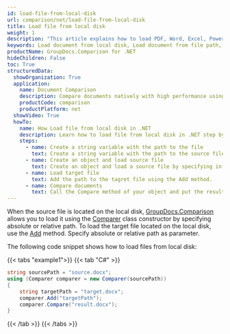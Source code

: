```yaml
---
id: load-file-from-local-disk
url: comparison/net/load-file-from-local-disk
title: Load file from local disk
weight: 1
description: "This article explains how to load PDF, Word, Excel, PowerPoint documents from local disk when using GroupDocs.Comparison for .NET."
keywords: Load document from local disk, Load document from file path, Load document with GroupDocs.Comparison
productName: GroupDocs.Comparison for .NET
hideChildren: False
toc: True
structuredData:
  showOrganization: True
  application:
    name: Document Comparison
    description: Compare documents natively with high performance using C# language and GroupDocs.Comparison for .NET
    productCode: comparison
    productPlatform: net
  showVideo: True
  howTo:
    name: How Load file from local disk in .NET
    description: Learn how to load file from local disk in .NET step by step
    steps:
      - name: Create a string variable with the path to the file
        text: Create a string variable with the path to the source file. You may specify absolute or relative file path as per your requirements.
      - name: Create an object and load source file
        text: Create an object and load a source file by specifying in the parameter a string variable.
      - name: Load target file
        text: Add the path to the tagret file using the Add method.
      - name: Compare documents
        text: Call the Compare method of your object and put the resulting file path parameter and the options object.
---
```


When the source file is located on the local disk, [GroupDocs.Comparison](https://products.groupdocs.com/comparison/net) allows you to load it using the [Comparer](https://reference.groupdocs.com/net/comparison/groupdocs.comparison/comparer) class constructor by specifying absolute or relative path. To load the target file located on the local disk, use the [Add](https://reference.groupdocs.com/net/comparison/groupdocs.comparison/comparer/methods/add/index) method. Specify absolute or relative path as parameter.

The following code snippet shows how to load files from local disk:

{{< tabs "example1">}}
{{< tab "C#" >}}
```csharp
string sourcePath = "source.docx";
using (Comparer comparer = new Comparer(sourcePath))
{
    string targetPath = "target.docx";
    comparer.Add("targetPath");
    comparer.Compare("result.docx");
}
```
{{< /tab >}}
{{< /tabs >}}